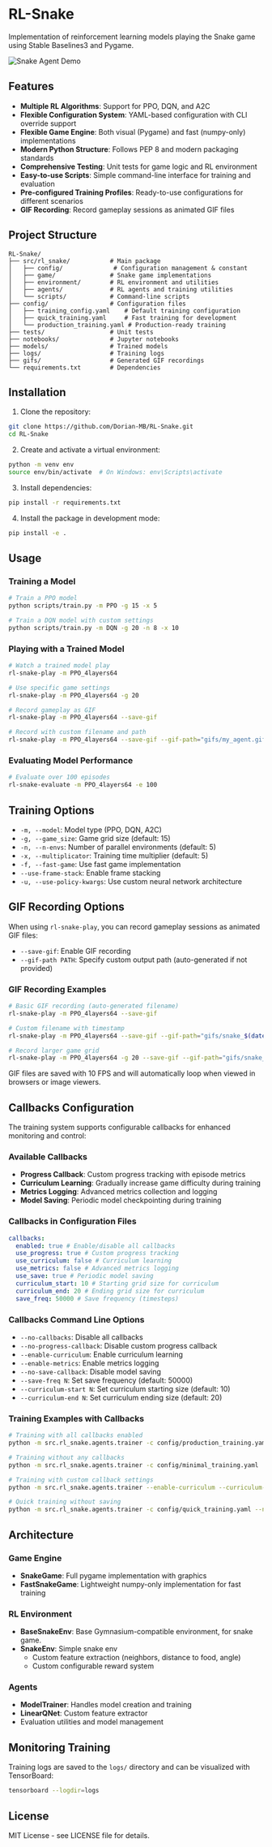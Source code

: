 # RL-Snake

Implementation of reinforcement learning models playing the Snake game using Stable Baselines3 and Pygame.

![Snake Agent Demo](gameplay_PPO_best_20250930_201502.gif)

## Features

- **Multiple RL Algorithms**: Support for PPO, DQN, and A2C
- **Flexible Configuration System**: YAML-based configuration with CLI override support
- **Flexible Game Engine**: Both visual (Pygame) and fast (numpy-only) implementations
- **Modern Python Structure**: Follows PEP 8 and modern packaging standards
- **Comprehensive Testing**: Unit tests for game logic and RL environment
- **Easy-to-use Scripts**: Simple command-line interface for training and evaluation
- **Pre-configured Training Profiles**: Ready-to-use configurations for different scenarios
- **GIF Recording**: Record gameplay sessions as animated GIF files

## Project Structure

```
RL-Snake/
├── src/rl_snake/           # Main package
│   ├── config/              # Configuration management & constant
│   ├── game/               # Snake game implementations
│   ├── environment/        # RL environment and utilities
│   ├── agents/             # RL agents and training utilities
│   └── scripts/            # Command-line scripts
├── config/                 # Configuration files
│   ├── training_config.yaml    # Default training configuration
│   ├── quick_training.yaml     # Fast training for development
│   └── production_training.yaml # Production-ready training
├── tests/                  # Unit tests
├── notebooks/              # Jupyter notebooks
├── models/                 # Trained models
├── logs/                   # Training logs
├── gifs/                   # Generated GIF recordings
└── requirements.txt        # Dependencies
```

## Installation

1. Clone the repository:

```bash
git clone https://github.com/Dorian-MB/RL-Snake.git
cd RL-Snake
```

2. Create and activate a virtual environment:

```bash
python -m venv env
source env/bin/activate  # On Windows: env\Scripts\activate
```

3. Install dependencies:

```bash
pip install -r requirements.txt
```

4. Install the package in development mode:

```bash
pip install -e .
```

## Usage

### Training a Model

```bash
# Train a PPO model
python scripts/train.py -m PPO -g 15 -x 5

# Train a DQN model with custom settings
python scripts/train.py -m DQN -g 20 -n 8 -x 10
```

### Playing with a Trained Model

```bash
# Watch a trained model play
rl-snake-play -m PPO_4layers64

# Use specific game settings
rl-snake-play -m PPO_4layers64 -g 20

# Record gameplay as GIF
rl-snake-play -m PPO_4layers64 --save-gif

# Record with custom filename and path
rl-snake-play -m PPO_4layers64 --save-gif --gif-path="gifs/my_agent.gif"
```

### Evaluating Model Performance

```bash
# Evaluate over 100 episodes
rl-snake-evaluate -m PPO_4layers64 -e 100
```

## Training Options

- `-m, --model`: Model type (PPO, DQN, A2C)
- `-g, --game_size`: Game grid size (default: 15)
- `-n, --n-envs`: Number of parallel environments (default: 5)
- `-x, --multiplicator`: Training time multiplier (default: 5)
- `-f, --fast-game`: Use fast game implementation
- `--use-frame-stack`: Enable frame stacking
- `-u, --use-policy-kwargs`: Use custom neural network architecture

## GIF Recording Options

When using `rl-snake-play`, you can record gameplay sessions as animated GIF files:

- `--save-gif`: Enable GIF recording
- `--gif-path PATH`: Specify custom output path (auto-generated if not provided)

### GIF Recording Examples

```bash
# Basic GIF recording (auto-generated filename)
rl-snake-play -m PPO_4layers64 --save-gif

# Custom filename with timestamp
rl-snake-play -m PPO_4layers64 --save-gif --gif-path="gifs/snake_$(date +%Y%m%d_%H%M%S).gif"

# Record larger game grid
rl-snake-play -m PPO_4layers64 -g 20 --save-gif --gif-path="gifs/snake_20x20.gif"
```

GIF files are saved with 10 FPS and will automatically loop when viewed in browsers or image viewers.

## Callbacks Configuration

The training system supports configurable callbacks for enhanced monitoring and control:

### Available Callbacks

- **Progress Callback**: Custom progress tracking with episode metrics
- **Curriculum Learning**: Gradually increase game difficulty during training
- **Metrics Logging**: Advanced metrics collection and logging
- **Model Saving**: Periodic model checkpointing during training

### Callbacks in Configuration Files

```yaml
callbacks:
  enabled: true # Enable/disable all callbacks
  use_progress: true # Custom progress tracking
  use_curriculum: false # Curriculum learning
  use_metrics: false # Advanced metrics logging
  use_save: true # Periodic model saving
  curriculum_start: 10 # Starting grid size for curriculum
  curriculum_end: 20 # Ending grid size for curriculum
  save_freq: 50000 # Save frequency (timesteps)
```

### Callbacks Command Line Options

- `--no-callbacks`: Disable all callbacks
- `--no-progress-callback`: Disable custom progress callback
- `--enable-curriculum`: Enable curriculum learning
- `--enable-metrics`: Enable metrics logging
- `--no-save-callback`: Disable model saving
- `--save-freq N`: Set save frequency (default: 50000)
- `--curriculum-start N`: Set curriculum starting size (default: 10)
- `--curriculum-end N`: Set curriculum ending size (default: 20)

### Training Examples with Callbacks

```bash
# Training with all callbacks enabled
python -m src.rl_snake.agents.trainer -c config/production_training.yaml

# Training without any callbacks
python -m src.rl_snake.agents.trainer -c config/minimal_training.yaml

# Training with custom callback settings
python -m src.rl_snake.agents.trainer --enable-curriculum --curriculum-start 8 --curriculum-end 15

# Quick training without saving
python -m src.rl_snake.agents.trainer -c config/quick_training.yaml --no-save-callback
```

## Architecture

### Game Engine

- **SnakeGame**: Full pygame implementation with graphics
- **FastSnakeGame**: Lightweight numpy-only implementation for fast training

### RL Environment

- **BaseSnakeEnv**: Base Gymnasium-compatible environment, for snake game.
- **SnakeEnv**: Simple snake env
  - Custom feature extraction (neighbors, distance to food, angle)
  - Custom configurable reward system

### Agents

- **ModelTrainer**: Handles model creation and training
- **LinearQNet**: Custom feature extractor
- Evaluation utilities and model management

## Monitoring Training

Training logs are saved to the `logs/` directory and can be visualized with TensorBoard:

```bash
tensorboard --logdir=logs
```

## License

MIT License - see LICENSE file for details.
